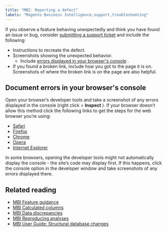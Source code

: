 ```yaml
---
title: "MBI: Reporting a defect"
labels: "Magento Business Intelligence,support,troubleshooting"
---
```


If you observe a feature behaving unexpectedly and think you have found an issue or bug, consider [submitting a support ticket](https://support.magento.com/hc/en-us/articles/360019088251) and include the following:

* Instructions to recreate the defect.
* Screenshots showing the unexpected behavior.
    * Include [errors displayed in your browser's console](https://support.magento.com/hc/en-us/articles/360016732711#browser_console) .
* If you found a broken link, include how you got to the page it is on. Screenshots of where the broken link is on the page are also helpful.

## Document errors in your browser's console

Open your browser’s developer tools and take a screenshot of any errors displayed in the console (right click > **Inspect** ). If your browser doesn’t allow this method click the following links to get the steps for the web browser you’re using:

* [Safari](http://www.technipages.com/mac-os-x-enable-web-inspector-in-safari)
* [Firefox](https://developer.mozilla.org/en-US/docs/Tools/Web_Console/Opening_the_Web_Console)
* [Chrome](https://developers.google.com/web/tools/chrome-devtools/?hl=en)
* [Opera](http://www.opera.com/dragonfly/documentation/)
* [Internet Explorer](https://msdn.microsoft.com/en-us/library/gg589512(v=vs.85).aspx#OpeningTools)

In some browsers, opening the developer tools might not automatically display the console - the site’s code may display first. If this happens, click the console option in the developer window and take screenshots of any errors displayed there.

## Related reading

* [MBI Feature guidance](https://support.magento.com/hc/en-us/articles/360016504792)
* [MBI Calculated columns](https://support.magento.com/hc/en-us/articles/360016505112)
* [MBI Data discrepancies](https://support.magento.com/hc/en-us/articles/360016505312)
* [MBI Reproducing analyses](https://support.magento.com/hc/en-us/articles/360016505592)
* [MBI User Guide: Structural database changes](https://support.magento.com/hc/en-us/articles/360016506112)

